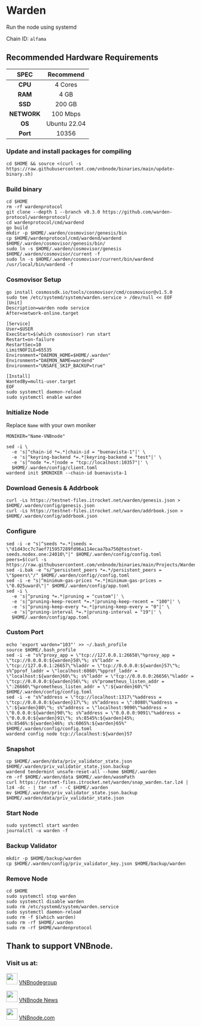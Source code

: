 # Warden
Run the node using systemd

Chain ID: `alfama`

## Recommended Hardware Requirements

|   SPEC      |       Recommend          |
| :---------: | :-----------------------:|
|   **CPU**   |        4 Cores           |
|   **RAM**   |        4 GB              |
|   **SSD**   |        200 GB            |
| **NETWORK** |        100 Mbps          |
|   **OS**    |        Ubuntu 22.04      |
|   **Port**  |        10356             | 

### Update and install packages for compiling
```
cd $HOME && source <(curl -s https://raw.githubusercontent.com/vnbnode/binaries/main/update-binary.sh)
```

### Build binary
```
cd $HOME
rm -rf wardenprotocol
git clone --depth 1 --branch v0.3.0 https://github.com/warden-protocol/wardenprotocol/
cd wardenprotocol/cmd/wardend
go build
mkdir -p $HOME/.warden/cosmovisor/genesis/bin
cp $HOME/wardenprotocol/cmd/wardend/wardend $HOME/.warden/cosmovisor/genesis/bin/
sudo ln -s $HOME/.warden/cosmovisor/genesis $HOME/.warden/cosmovisor/current -f
sudo ln -s $HOME/.warden/cosmovisor/current/bin/wardend /usr/local/bin/wardend -f
```

### Cosmovisor Setup
```
go install cosmossdk.io/tools/cosmovisor/cmd/cosmovisor@v1.5.0
sudo tee /etc/systemd/system/warden.service > /dev/null << EOF
[Unit]
Description=warden node service
After=network-online.target
 
[Service]
User=$USER
ExecStart=$(which cosmovisor) run start
Restart=on-failure
RestartSec=10
LimitNOFILE=65535
Environment="DAEMON_HOME=$HOME/.warden"
Environment="DAEMON_NAME=wardend"
Environment="UNSAFE_SKIP_BACKUP=true"
 
[Install]
WantedBy=multi-user.target
EOF
sudo systemctl daemon-reload
sudo systemctl enable warden
```

### Initialize Node
Replace `Name` with your own moniker
```
MONIKER="Name-VNBnode"
```
```
sed -i \
  -e 's|^chain-id *=.*|chain-id = "buenavista-1"|' \
  -e 's|^keyring-backend *=.*|keyring-backend = "test"|' \
  -e 's|^node *=.*|node = "tcp://localhost:10357"|' \
  $HOME/.warden/config/client.toml
wardend init $MONIKER --chain-id buenavista-1
```

### Download Genesis & Addrbook
```
curl -Ls https://testnet-files.itrocket.net/warden/genesis.json > $HOME/.warden/config/genesis.json
curl -Ls https://testnet-files.itrocket.net/warden/addrbook.json > $HOME/.warden/config/addrbook.json
```

### Configure
```
sed -i -e "s|^seeds *=.*|seeds = \"d1d43cc7c7aef715957289fd96a114ecaa7ba756@testnet-seeds.nodex.one:24010\"|" $HOME/.warden/config/config.toml
peers=$(curl -s https://raw.githubusercontent.com/vnbnode/binaries/main/Projects/Warden/peers.txt)
sed -i.bak -e "s/^persistent_peers *=.*/persistent_peers = \"$peers\"/" $HOME/.warden/config//config.toml
sed -i -e "s|^minimum-gas-prices *=.*|minimum-gas-prices = \"0.025uward\"|" $HOME/.warden/config/app.toml
sed -i \
  -e 's|^pruning *=.*|pruning = "custom"|' \
  -e 's|^pruning-keep-recent *=.*|pruning-keep-recent = "100"|' \
  -e 's|^pruning-keep-every *=.*|pruning-keep-every = "0"|' \
  -e 's|^pruning-interval *=.*|pruning-interval = "19"|' \
  $HOME/.warden/config/app.toml
```

### Custom Port
```
echo 'export warden="103"' >> ~/.bash_profile
source $HOME/.bash_profile
sed -i -e "s%^proxy_app = \"tcp://127.0.0.1:26658\"%proxy_app = \"tcp://0.0.0.0:${warden}58\"%; s%^laddr = \"tcp://127.0.0.1:26657\"%laddr = \"tcp://0.0.0.0:${warden}57\"%; s%^pprof_laddr = \"localhost:6060\"%pprof_laddr = \"localhost:${warden}60\"%; s%^laddr = \"tcp://0.0.0.0:26656\"%laddr = \"tcp://0.0.0.0:${warden}56\"%; s%^prometheus_listen_addr = \":26660\"%prometheus_listen_addr = \":${warden}60\"%" $HOME/.warden/config/config.toml
sed -i -e "s%^address = \"tcp://localhost:1317\"%address = \"tcp://0.0.0.0:${warden}17\"%; s%^address = \":8080\"%address = \":${warden}80\"%; s%^address = \"localhost:9090\"%address = \"0.0.0.0:${warden}90\"%; s%^address = \"0.0.0.0:9091\"%address = \"0.0.0.0:${warden}91\"%; s%:8545%:${warden}45%; s%:8546%:${warden}46%; s%:6065%:${warden}65%" $HOME/.warden/config/config.toml
wardend config node tcp://localhost:${warden}57
```

### Snapshot
```
cp $HOME/.warden/data/priv_validator_state.json $HOME/.warden/priv_validator_state.json.backup
wardend tendermint unsafe-reset-all --home $HOME/.warden
rm -rf $HOME/.warden/data $HOME/.warden/wasmPath
curl https://testnet-files.itrocket.net/warden/snap_warden.tar.lz4 | lz4 -dc - | tar -xf - -C $HOME/.warden
mv $HOME/.warden/priv_validator_state.json.backup $HOME/.warden/data/priv_validator_state.json
```

### Start Node
```
sudo systemctl start warden
journalctl -u warden -f
```

### Backup Validator
```
mkdir -p $HOME/backup/warden
cp $HOME/.warden/config/priv_validator_key.json $HOME/backup/warden
```

### Remove Node
```
cd $HOME
sudo systemctl stop warden
sudo systemctl disable warden
sudo rm /etc/systemd/system/warden.service
sudo systemctl daemon-reload
sudo rm -f $(which warden)
sudo rm -rf $HOME/.warden
sudo rm -rf $HOME/wardenprotocol
```

## Thank to support VNBnode.
### Visit us at:

<img src="https://user-images.githubusercontent.com/50621007/183283867-56b4d69f-bc6e-4939-b00a-72aa019d1aea.png" width="30"/> <a href="https://t.me/VNBnodegroup" target="_blank">VNBnodegroup</a>

<img src="https://user-images.githubusercontent.com/50621007/183283867-56b4d69f-bc6e-4939-b00a-72aa019d1aea.png" width="30"/> <a href="https://t.me/Vnbnode" target="_blank">VNBnode News</a>

<img src="https://github.com/vnbnode/binaries/blob/main/Logo/VNBnode.jpg" width="30"/> <a href="https://VNBnode.com" target="_blank">VNBnode.com</a>
